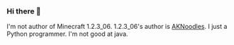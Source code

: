 ### Hi there 👋

I'm not author of Minecraft 1.2.3_06. 1.2.3_06's author is [AKNoodles](https://www.github.com/AKNoodles). I just a Python programmer. I'm not good at java.
<!--
**mckuhei/mckuhei** is a ✨ _special_ ✨ repository because its `README.md` (this file) appears on your GitHub profile.

Here are some ideas to get you started:

- 🔭 I’m currently working on ...
- 🌱 I’m currently learning ...
- 👯 I’m looking to collaborate on ...
- 🤔 I’m looking for help with ...
- 💬 Ask me about ...
- 📫 How to reach me: ...
- 😄 Pronouns: ...
- ⚡ Fun fact: ...
-->
